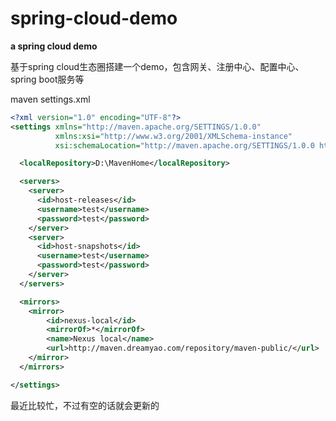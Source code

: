 # spring-cloud-demo
**a spring cloud demo**

基于spring cloud生态圈搭建一个demo，包含网关、注册中心、配置中心、spring boot服务等

maven settings.xml
``` xml
<?xml version="1.0" encoding="UTF-8"?>
<settings xmlns="http://maven.apache.org/SETTINGS/1.0.0"
          xmlns:xsi="http://www.w3.org/2001/XMLSchema-instance"
          xsi:schemaLocation="http://maven.apache.org/SETTINGS/1.0.0 http://maven.apache.org/xsd/settings-1.0.0.xsd">

  <localRepository>D:\MavenHome</localRepository>

  <servers>
    <server>  
      <id>host-releases</id>  
      <username>test</username>  
      <password>test</password>  
    </server>  
    <server>  
      <id>host-snapshots</id>  
      <username>test</username>  
      <password>test</password>  
    </server>
  </servers>

  <mirrors>
	<mirror>
        <id>nexus-local</id>
        <mirrorOf>*</mirrorOf>
        <name>Nexus local</name>
        <url>http://maven.dreamyao.com/repository/maven-public/</url>
    </mirror>
  </mirrors>

</settings>

```

最近比较忙，不过有空的话就会更新的
